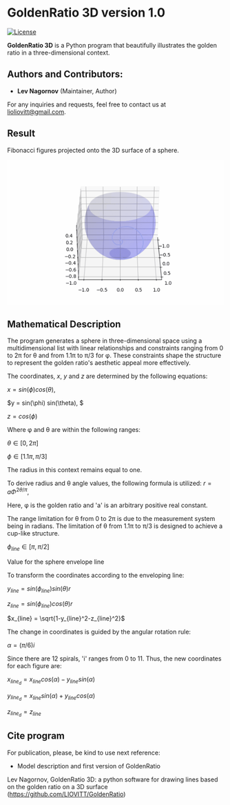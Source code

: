 GoldenRatio 3D version 1.0
====================
[![License](https://img.shields.io/badge/License-MIT-red.svg)](https://github.com/LIOVITT/GoldenRatio/blob/main/LICENSE)

**GoldenRatio 3D** is a Python program that beautifully illustrates the golden ratio in a three-dimensional context.

Authors and Contributors:
---
- **Lev Nagornov** (Maintainer, Author)

For any inquiries and requests, feel free to contact us at lioliovitt@gmail.com.

Result
---

Fibonacci figures projected onto the 3D surface of a sphere.

![My Image](https://github.com/LIOVITT/GoldenRatio/blob/main/image.gif)


Mathematical Description
---
The program generates a sphere in three-dimensional space using a multidimensional list with linear relationships and constraints ranging from 0 to 2π for θ and from 1.1π to π/3 for φ. These constraints shape the structure to represent the golden ratio's aesthetic appeal more effectively.

The coordinates, $x$, $y$ and $z$ are determined by the following equations:


$x = sin(\phi) cos(\theta),$

$y = sin(\phi) sin(\theta), $

$z = cos(\phi)$

Where φ and θ are within the following ranges:

$\theta \in [0, 2\pi]$

$\phi \in [1.1 \pi,\pi/3]$

The radius in this context remains equal to one.

To derive radius and θ angle values, the following formula is utilized:
$r=a\Phi^{2\theta/\pi}$,

Here, φ is the golden ratio and 'a' is an arbitrary positive real constant.

The range limitation for θ from 0 to 2π is due to the measurement system being in radians. The limitation of θ from 1.1π to π/3 is designed to achieve a cup-like structure.

$\phi_{line} \in [\pi, \pi/2]$

Value for the sphere envelope line


To transform the coordinates according to the enveloping line:

$y_{line} = sin(\phi_{line})sin(\theta)r$

$z_{line} = sin(\phi_{line})cos(\theta)r$

$x_{line} = \sqrt{1-y_{line}^2-z_{line}^2}$


The change in coordinates is guided by the angular rotation rule:

$\alpha = (\pi/6)i$

Since there are 12 spirals, 'i' ranges from 0 to 11. Thus, the new coordinates for each figure are:

$x_{line_{d}} = x_{line}cos(\alpha) - y_{line}sin(\alpha)$

$y_{line_{d}} = x_{line}sin(\alpha) + y_{line}cos(\alpha)$

$z_{line_{d}} = z_{line}$


## Cite program

For publication, please, be kind to use next reference:

- Model description and first version of GoldenRatio

Lev Nagornov,  GoldenRatio 3D: a python software for drawing lines based on the golden ratio on a 3D surface (https://github.com/LIOVITT/GoldenRatio)

